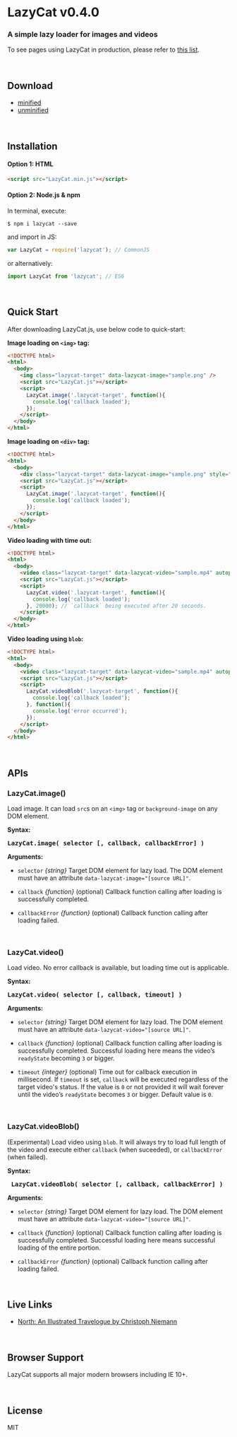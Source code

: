 # LazyCat v0.4.0

### A simple lazy loader for images and videos

To see pages using LazyCat in production, please refer to [this list](#live-links).

<br>

## Download

- [minified](https://raw.githubusercontent.com/cy-park/LazyCat/master/dist/LazyCat.min.js)
- [unminified](https://raw.githubusercontent.com/cy-park/LazyCat/master/src/LazyCat.js)

<br>

## Installation

#### Option 1: HTML

```html
<script src="LazyCat.min.js"></script>
```

#### Option 2: Node.js & npm

In terminal, execute:

```shell
$ npm i lazycat --save
```

and import in JS:

```js
var LazyCat = require('lazycat'); // CommonJS
```

or alternatively:

```js
import LazyCat from 'lazycat'; // ES6
```

<br>

## Quick Start

After downloading LazyCat.js, use below code to quick-start:

**Image loading on `<img>` tag:**

```html
<!DOCTYPE html>
<html>
  <body>
    <img class="lazycat-target" data-lazycat-image="sample.png" />
    <script src="LazyCat.js"></script>
    <script>
      LazyCat.image('.lazycat-target', function(){
        console.log('callback loaded');
      });
    </script>
  </body>
</html>
```

**Image loading on `<div>` tag:**

```html
<!DOCTYPE html>
<html>
  <body>
    <div class="lazycat-target" data-lazycat-image="sample.png" style="width:80%;height:80vh"></div>
    <script src="LazyCat.js"></script>
    <script>
      LazyCat.image('.lazycat-target', function(){
        console.log('callback loaded');
      });
    </script>
  </body>
</html>
```

**Video loading with time out:**

```html
<!DOCTYPE html>
<html>
  <body>
    <video class="lazycat-target" data-lazycat-video="sample.mp4" autoplay loop></video>
    <script src="LazyCat.js"></script>
    <script>
      LazyCat.video('.lazycat-target', function(){
        console.log('callback loaded');
      }, 20000); // `callback` being executed after 20 seconds.
    </script>
  </body>
</html>
```

**Video loading using `blob`:**

```html
<!DOCTYPE html>
<html>
  <body>
    <video class="lazycat-target" data-lazycat-video="sample.mp4" autoplay loop></video>
    <script src="LazyCat.js"></script>
    <script>
      LazyCat.videoBlob('.lazycat-target', function(){
        console.log('callback loaded');
      }, function(){
        console.log('error occurred');
      });
    </script>
  </body>
</html>
```

<br>

## APIs

### LazyCat.image()

Load image. It can load `src`s on an `<img>` tag or `background-image` on any DOM element.

**Syntax:**

<pre>
<b>LazyCat.image( selector [, callback, callbackError] )</b>
</pre>

**Arguments:**

- `selector` *{string}* Target DOM element for lazy load. The DOM element must have an attribute `data-lazycat-image="[source URL]"`. 

- `callback` *{function}* (optional) Callback function calling after loading is successfully completed.

- `callbackError` *{function}* (optional) Callback function calling after loading failed.

<br>

### LazyCat.video()

Load video. No error callback is available, but loading time out is applicable.

**Syntax:**

<pre>
<b>LazyCat.video( selector [, callback, timeout] )</b>
</pre>

**Arguments:**

- `selector` *{string}* Target DOM element for lazy load. The DOM element must have an attribute `data-lazycat-video="[source URL]"`.

- `callback` *{function}* (optional) Callback function calling after loading is successfully completed. Successful loading here means the video’s `readyState` becoming `3` or bigger.

- `timeout` *{integer}* (optional) Time out for callback execution in millisecond. If `timeout` is set, `callback` will be executed regardless of the target video's status. If the value is `0` or not provided it will wait forever until the video’s `readyState` becomes `3` or bigger. Default value is `0`.

<br>

### LazyCat.videoBlob()

(Experimental) Load video using `blob`. It will always try to load full length of the video and execute either `callback` (when suceeded), or `callbackError` (when failed).

**Syntax:**

<pre>
<b> LazyCat.videoBlob( selector [, callback, callbackError] )</b>
</pre>

**Arguments:**

- `selector` *{string}* Target DOM element for lazy load. The DOM element must have an attribute `data-lazycat-video="[source URL]"`.

- `callback` *{function}* (optional) Callback function calling after loading is successfully completed. Successful loading here means successful loading of the entire portion.

- `callbackError` *{function}* (optional) Callback function calling after loading failed.

<br>

## Live Links

- [North: An Illustrated Travelogue by Christoph Niemann](http://www.nationalgeographic.com/travel/destinations/europe/norway/christoph-niemann-artist-trip-svalbard-norway/)

<br>

## Browser Support

LazyCat supports all major modern browsers including IE 10+.

<br>

## License

MIT
